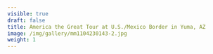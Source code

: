 ```yaml
---
visible: true
draft: false
title: America the Great Tour at U.S./Mexico Border in Yuma, AZ
image: /img/gallery/mm1104230143-2.jpg
weight: 1
---
```

